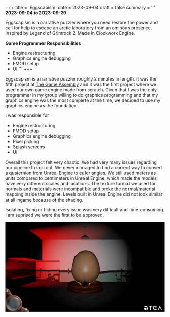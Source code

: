 +++
title = 'Eggscapism'
date = 2023-09-04
draft = false
summary = '''
**2023-09-04 to 2023-09-29**

Eggscapism is a narrative puzzler where you need restore the power and call for help to escape an arctic laboratory from an ominous presence. Inspired by Legend of Grimrock 2. Made in Clockwork Engine.

**Game Programmer Responsibilities**
  *  Engine restructuring
  *  Graphics engine debugging
  *  FMOD setup
  *  UI
'''
+++

Eggscapism is a narrative puzzler roughly 2 minutes in length. It was the fifth project 
at [The Game Assembly](https://thegameassembly.com) and it was the first project where 
we used our own game engine made from scratch. Given that I was the only programmer 
in my group willing to do graphics programming and that my graphics engine was the most 
complete at the time, we decided to use my graphics engine as the foundation.

I was responsible for
  * Engine restructuring
  * FMOD setup
  * Graphics engine debugging
  * Pixel picking
  * Splash screens
  * UI

Overall this project felt very chaotic. We had very many issues regarding our pipeline to iron out.
We never managed to find a correct way to convert a quaternion from Unreal Engine to 
euler angles. We still used meters as units compared to centimeters in Unreal Engine, which
made the models have very different scales and locations. The texture format we used for
normals and materials were incompatible and broke the normal/material mapping inside the engine.
Levels built in Unreal Engine did not look similar at all ingame because of the shading.

Isolating, fixing or hiding every issue was very difficult and time-consuming. I am suprised we were
the first to be approved.

![Screenshot of the main room with a huge egg.](egg.webp)